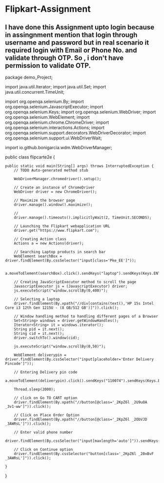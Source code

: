 # Flipkart-Assignment
I have done this Assignment upto login because in assingnment mention that login through username and password but in real scenario it required login 
with Email or Phone No. and validate through OTP. So , i don't have permission to validate OTP.
------------------------------------------------------------------------------------------------------------------------------------------------------

package demo_Project;

import java.util.Iterator;
import java.util.Set;
import java.util.concurrent.TimeUnit;

import org.openqa.selenium.By;
import org.openqa.selenium.JavascriptExecutor;
import org.openqa.selenium.Keys;
import org.openqa.selenium.WebDriver;
import org.openqa.selenium.WebElement;
import org.openqa.selenium.chrome.ChromeDriver;
import org.openqa.selenium.interactions.Actions;
import org.openqa.selenium.support.decorators.WebDriverDecorator;
import org.openqa.selenium.support.ui.WebDriverWait;

import io.github.bonigarcia.wdm.WebDriverManager;

public class flipcarte2e {

	public static void main(String[] args) throws InterruptedException {
		// TODO Auto-generated method stub

		WebDriverManager.chromedriver().setup();

		// Create an instance of ChromeDriver
		WebDriver driver = new ChromeDriver();

		// Maximize the browser page
		driver.manage().window().maximize();

		//
		driver.manage().timeouts().implicitlyWait(2, TimeUnit.SECONDS);

		// Launching the Flipkart webapplication URL
		driver.get("https://www.flipkart.com");

		// Creating Action class
		Actions a = new Actions(driver);

		// Searching Laptop products in search bar
		WebElement searchBox = driver.findElement(By.cssSelector("input[class='Pke_EE']"));

		a.moveToElement(searchBox).click().sendKeys("laptop").sendKeys(Keys.ENTER).build().perform();

		// Creating JavaScriptExecutor method to scroll the page
		JavascriptExecutor js = (JavascriptExecutor) driver;
		js.executeScript("window.scrollBy(0,400)");

		// Selecting a laptop
		driver.findElement(By.xpath("//div[contains(text(),'HP 15s Intel Core i3 12th Gen 1215U - (8 GB/512 GB')]")).click();

		// Window handling method to handling different pages of a Browser
		Set<String> windows = driver.getWindowHandles();
		Iterator<String> it = windows.iterator();
		String pid = it.next();
		String cid = it.next();
		driver.switchTo().window(cid);

		js.executeScript("window.scrollBy(0,50)");

		WebElement deliverypin = driver.findElement(By.cssSelector("input[placeholder='Enter Delivery Pincode']"));

		// Entering Delivery pin code
		a.moveToElement(deliverypin).click().sendKeys("110074").sendKeys(Keys.ENTER).build().perform();

		Thread.sleep(2000);

		// click on Go TO CART option
		driver.findElement(By.xpath("//button[@class='_2KpZ6l _2U9uOA _3v1-ww']")).click();

		// Click on Place Order Option
		driver.findElement(By.xpath("//button[@class='_2KpZ6l _2ObVJD _3AWRsL']")).click();

		// Enter valid phone number
		driver.findElement(By.cssSelector("input[maxlength='auto']")).sendKeys("8737056139");

		// Click on Continue option
		driver.findElement(By.cssSelector("button[class='_2KpZ6l _20xBvF _3AWRsL']")).click();

	}
}
